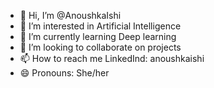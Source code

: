 - 👋 Hi, I’m @AnoushkaIshi
- 👀 I’m interested in Artificial Intelligence
- 🌱 I’m currently learning Deep learning
- 💞️ I’m looking to collaborate on projects
- 📫 How to reach me LinkedInd: anoushkaishi
- 😄 Pronouns: She/her


<!---
AnoushkaIshi/AnoushkaIshi is a ✨ special ✨ repository because its `README.md` (this file) appears on your GitHub profile.
You can click the Preview link to take a look at your changes.
--->
